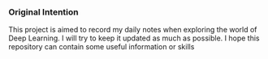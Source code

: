 ### Original Intention
This project is aimed to record my daily notes when exploring the world of Deep Learning. I will try to keep it updated as much as possible. I hope this repository can contain some useful information or skills 